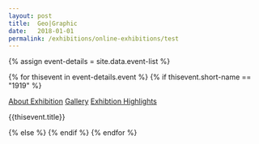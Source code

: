 ```yaml
---
layout: post
title:  Geo|Graphic
date:   2018-01-01
permalink: /exhibitions/online-exhibitions/test
---
```

{% assign event-details = site.data.event-list %}

{% for thisevent in event-details.event %}
{% if thisevent.short-name == "1919" %}
<div class="event-tab-area">
  <div class="event-tab-list">
    <a href="#tab1">About Exhibition</a>
    <a href="#tab2">Gallery</a>
    <a href="#tab3">Exhibtion Highlights</a>
  </div>
</div>
<div>

  {{thisevent.title}}
</div>

{% else %}
{% endif %}
{% endfor %}
